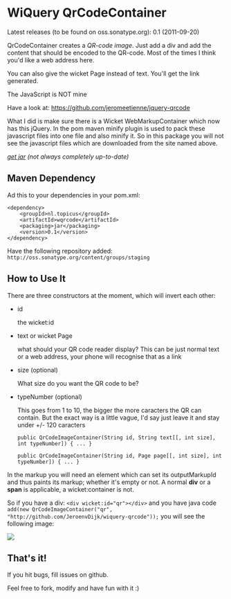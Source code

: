 # WiQuery QrCodeContainer

Latest releases (to be found on oss.sonatype.org): 0.1 (2011-09-20)

QrCodeContainer creates a *QR-code image*. Just add a div and add the content that should be encoded to the QR-code.
Most of the times I think you'd like a web address here.

You can also give the wicket Page instead of text. You'll get the link generated.

The JavaScript is NOT mine

Have a look at: <a href='https://github.com/jeromeetienne/jquery-qrcode' target='_BLANK'>https://github.com/jeromeetienne/jquery-qrcode</a>

What I did is make sure there is a Wicket WebMarkupContainer which now has this jQuery. In the pom maven minify plugin is used to pack these javascript files into one file and also minify it. So in this package you will not see the javascript files which are downloaded from the site named above. 

*<a href='https://oss.sonatype.org/content/groups/staging/nl/topicus/wqrcode/' target='_BLANK'>get jar</a> (not always completely up-to-date)*

## Maven Dependency

Ad this to your dependencies in your pom.xml:

    <dependency>
    	<groupId>nl.topicus</groupId>
    	<artifactId>wqrcode</artifactId>
    	<packaging>jar</packaging>
    	<version>0.1</version>
    </dependency>

Have the following repository added: `http://oss.sonatype.org/content/groups/staging`

## How to Use It

There are three constructors at the moment, which will invert each other:

* id

    the wicket:id
* text or wicket Page

    what should your QR code reader display? This can be just normal text or a web address, your phone will recognise that as a link
* size (optional)

    What size do you want the QR code to be?
* typeNumber (optional)

    This goes from 1 to 10, the bigger the more caracters the QR can contain. But the exact way is a little vague, I'd say just leave it and stay under +/- 120 caracters

    `public QrCodeImageContainer(String id, String text[[, int size], int typeNumber]) { ... }`
    
    `public QrCodeImageContainer(String id, Page page[[, int size], int typeNumber]) { ... }`

In the markup you will need an element which can set its outputMarkupId and thus paints its markup; whether it's empty or not. A normal **div** or a **span** is applicable, a wicket:container is not.

So if you have a div:
`<div wicket:id="qr"></div>`
and you have java code 
`add(new QrCodeImageContainer("qr", "http://github.com/JeroenvDijk/wiquery-qrcode"));`
you will see the following image:

<img src='http://www.jeroenvdijk.com/uploads/example.png' />

## That's it!

If you hit bugs, fill issues on github.

Feel free to fork, modify and have fun with it :)
